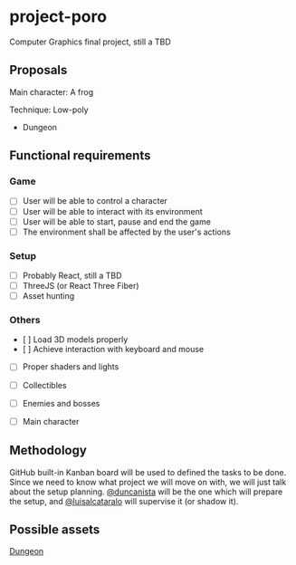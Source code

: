 # project-poro
Computer Graphics final project, still a TBD


## Proposals

Main character: A frog

Technique: Low-poly

- Dungeon 

## Functional requirements
### Game
- [ ] User will be able to control a character
- [ ] User will be able to interact with its environment 
- [ ] User will be able to start, pause and end the game
- [ ] The environment shall be affected by the user's actions
### Setup
- [ ] Probably React, still a TBD
- [ ] ThreeJS (or React Three Fiber)
- [ ] Asset hunting

### Others
- [ ] Load 3D models properly
- [ ] Achieve interaction with keyboard and mouse
- [ ] Proper shaders and lights
- [ ] Collectibles 
- [ ] Enemies and bosses
- [ ] Main character


## Methodology
GitHub built-in Kanban board will be used to defined the tasks to be done. 
Since we need to know what project we will move on with, we will just talk about the setup planning.
[@duncanista](github.com/duncanista) will be the one which will prepare the setup, and [@luisalcataralo](github.com/luisalcantaralo) will supervise it (or shadow it).


## Possible assets
[Dungeon](https://mlobo.itch.io/low-poly-dungeon-asset-pack)

